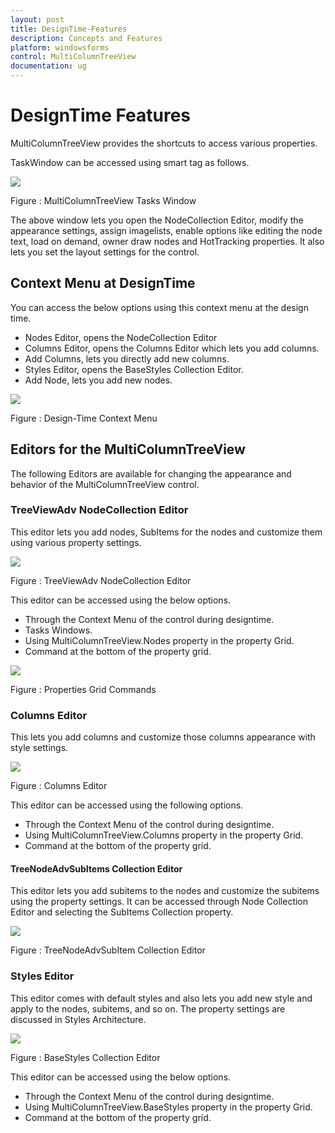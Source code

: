```yaml
---
layout: post
title: DesignTime-Features
description: Concepts and Features
platform: windowsforms
control: MultiColumnTreeView
documentation: ug
---
```

# DesignTime Features

MultiColumnTreeView provides the shortcuts to access various properties.

TaskWindow can be accessed using smart tag as follows.

 ![](DesignTime-Features_images/DesignTime-Features_img1.jpeg) 
 
 Figure : MultiColumnTreeView Tasks Window


The above window lets you open the NodeCollection Editor, modify the appearance settings, assign imagelists, enable 
options like editing the node text, load on demand, owner draw nodes and HotTracking properties. It also lets you set
the layout settings for the control.


## Context Menu at DesignTime

You can access the below options using this context menu at the design time.

* Nodes Editor, opens the NodeCollection Editor
* Columns Editor, opens the Columns Editor which lets you add columns.
* Add Columns, lets you directly add new columns.
* Styles Editor, opens the BaseStyles Collection Editor.
* Add Node, lets you add new nodes.

 ![](DesignTime-Features_images/DesignTime-Features_img2.jpeg) 
 
 Figure : Design-Time Context Menu
 
 
## Editors for the MultiColumnTreeView

The following Editors are available for changing the appearance and behavior of the MultiColumnTreeView control.

### TreeViewAdv NodeCollection Editor

This editor lets you add nodes, SubItems for the nodes and customize them using various property settings.


 ![](DesignTime-Features_images/DesignTime-Features_img3.jpeg) 
 
 Figure : TreeViewAdv NodeCollection Editor


This editor can be accessed using the below options.

* Through the Context Menu of the control during designtime.
* Tasks Windows.
* Using MultiColumnTreeView.Nodes property in the property Grid.
* Command at the bottom of the property grid.

![](DesignTime-Features_images/DesignTime-Features_img4.jpeg)  

Figure : Properties Grid Commands


### Columns Editor

This lets you add columns and customize those columns appearance with style settings.

 ![](DesignTime-Features_images/DesignTime-Features_img5.jpeg) 
  
 Figure : Columns Editor


This editor can be accessed using the following options.

* Through the Context Menu of the control during designtime.
* Using MultiColumnTreeView.Columns property in the property Grid.
* Command at the bottom of the property grid.

#### TreeNodeAdvSubItems Collection Editor

This editor lets you add subitems to the nodes and customize the subitems using the property settings. It can be accessed through Node Collection Editor and selecting the SubItems Collection property.

 ![](DesignTime-Features_images/DesignTime-Features_img6.jpeg) 
 
 Figure : TreeNodeAdvSubItem Collection Editor


### Styles Editor

This editor comes with default styles and also lets you add new style and apply to the nodes, subitems, and so on. The property settings are discussed in Styles Architecture.

![](DesignTime-Features_images/DesignTime-Features_img7.jpeg) 

Figure : BaseStyles Collection Editor


This editor can be accessed using the below options.

* Through the Context Menu of the control during designtime.
* Using MultiColumnTreeView.BaseStyles property in the property Grid.
* Command at the bottom of the property grid.
